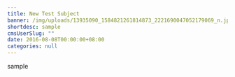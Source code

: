 ```yaml
---
title: New Test Subject
banner: /img/uploads/13935090_1584821261814873_2221690047052179069_n.jpg
shortdesc: sample
cmsUserSlug: ""
date: 2016-08-08T00:00:00+08:00
categories: null
---
```


sample